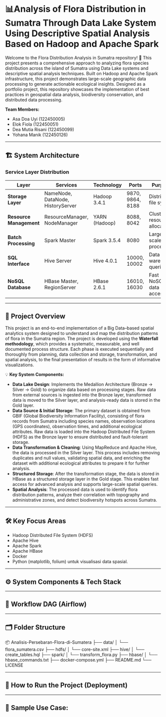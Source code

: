 # 📊Analysis of Flora Distribution in Sumatra Through Data Lake System Using Descriptive Spatial Analysis Based on Hadoop and Apache Spark
Welcome to the Flora Distribution Analysis in Sumatra repository! 🌿 This project presents a comprehensive approach to analyzing flora species distribution across the island of Sumatra using Data Lake systems and descriptive spatial analysis techniques. Built on Hadoop and Apache Spark infrastructure, this project demonstrates large-scale geographic data processing to generate actionable ecological insights. Designed as a portfolio project, this repository showcases the implementation of best practices in geospatial data analysis, biodiversity conservation, and distributed data processing.

**Team Members:**
- Asa Doa Uyi (122450005)
- Elok Fiola (122450051)
- Dea Mutia Risani (122450099)
- Yohana Manik (122450126)

---
## 🏗️ **System Architecture**

### Service Layer Distribution

| Layer                | Services                              | Technology           | Ports            | Purpose                    |
|----------------------|----------------------------------------|-----------------------|------------------|-----------------------------|
| **Storage Layer**    | NameNode, DataNode, HistoryServer      | Hadoop 3.4.1          | 9870, 9864, 8188 | Distributed file system     |
| **Resource Management** | ResourceManager, NodeManager       | YARN (Hadoop)         | 8088, 8042       | Cluster resource allocation |
| **Batch Processing**  | Spark Master                          | Spark 3.5.4           | 8080             | Large-scale data processing  |
| **SQL Interface**     | Hive Server                           | Hive 4.0.1             | 10000, 10002     | Data warehouse queries   |
| **NoSQL Database**     | HBase Master, RegionServer          | HBase 2.6.1             | 16010, 16030     | Fast NoSQL data access   |


---
## 📖 **Project Overview**
This project is an end-to-end implementation of a Big Data–based spatial analytics system designed to understand and map the distribution patterns of flora in the Sumatra region. The project is developed using the **Waterfall methodology**, which provides a systematic, measurable, and well documented process structure. Each phase is executed sequentially and thoroughly from planning, data collection and storage, transformation, and spatial analysis, to the final presentation of results in the form of informative visualizations.

💡 **Key System Components:**
- **Data Lake Design**: Implements the Medallion Architecture (Bronze → Silver → Gold) to organize data based on processing stages. Raw data from external sources is ingested into the Bronze layer, transformed data is moved to the Silver layer, and analysis-ready data is stored in the Gold layer.
- **Data Source & Initial Storage**: The primary dataset is obtained from GBIF (Global Biodiversity Information Facility), consisting of flora records from Sumatra including species names, observation locations (GPS coordinates), observation times, and additional ecological attributes. Raw data is loaded into the Hadoop Distributed File System (HDFS) as the Bronze layer to ensure distributed and fault-tolerant storage.
- **Data Transformation & Cleaning**: Using MapReduce and Apache Hive, the data is processed in the Silver layer. This process includes removing duplicates and null values, validating spatial data, and enriching the dataset with additional ecological attributes to prepare it for further analysis.
- **Structured Storage**: After the transformation stage, the data is stored in HBase as a structured storage layer in the Gold stage. This enables fast access for advanced analysis and supports large-scale spatial queries.
- **Spatial Analysis**: The processed data is used to identify flora distribution patterns, analyze their correlation with topography and administrative zones, and detect biodiversity hotspots across Sumatra.


---
## 🛠 **Key Focus Areas**
-  Hadoop Distributed File System (HDFS)
-  Apache Hive
-  Apache Spark
-  Apache HBase
-  Docker
-  Python (matplotlib, folium) untuk visualisasi data spasial.

---
## ⚙️ **System Components & Tech Stack**


---
## 🔄 **Workflow DAG (Airflow)**


---
## 🗂️ **Folder Structure**
📦 Analisis-Persebaran-Flora-di-Sumatera
├── data/
│   └── flora_sumatera.csv
├── hdfs/
│   └── core-site.xml
├── hive/
│   └── create_tables.hql
├── spark/
│   └── transform_flora.py
├── hbase/
│   └── hbase_commands.txt
├── docker-compose.yml
├── README.md
└── LICENSE

---
## 🚀 **How to Run the Project (Deployment)**



---
## 📌 **Sample Use Case:**

